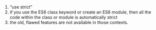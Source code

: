 1.  “use strict” 
1.  if you use the ES6 class keyword or create an ES6 module, then all the code within the class or module is automatically strict
1.  the old, flawed features are not available in those contexts.
